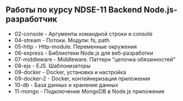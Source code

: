 ## Работы по курсу NDSE-11 Backend Node.js-разработчик

- 02-console	- Аргументы командной строки и console
- 04-stream		- Потоки. Модули: fs, path
- 05-http		- Http-module. Переменные окружения
- 06-express	- Библиотеки Node.js для веб-разработки
- 07-middleware	- Middleware. Паттерн "цепочка обязанностей"
- 08-ejs		- EJS. Шаблонизаторы
- 09-docker		- Docker, установка и настройка
- 09-docker-2	- Docker, контейнеризация приложения
- 10-db			- База данных и хранение данных
- 11-mongo		- Подключение MongoDB в Node.js приложение
